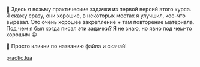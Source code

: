 🔺 Здесь я возьму практические задачки из первой версий этого курса. Я скажу сразу, они хорошие, в некоторых местах я улучшил, кое-что вырезал. Это очень хорошее закрепление + там повторение материала. Под чем я был когда писал эти задачки? Я не знаю, но явно под чем-то хорошим 😀

🔺 Просто кликни по названию файла и скачай!

[practic.lua](https://drive.google.com/file/d/1c3Jj1vsbJxIGD8rPiF5BwTF5fuZ-RSTX/view?usp=sharing)
